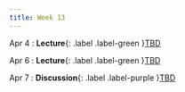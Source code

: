 ```yaml
---
title: Week 13
---
```


Apr 4
: **Lecture**{: .label .label-green }[TBD](#)
  <!-- : [3.1](#), [2.2](#), [2.3](#) -->

Apr 6
: **Lecture**{: .label .label-green }[TBD](#)
  <!-- : [Solution](#) -->

Apr 7
: **Discussion**{: .label .label-purple }[TBD](#)
